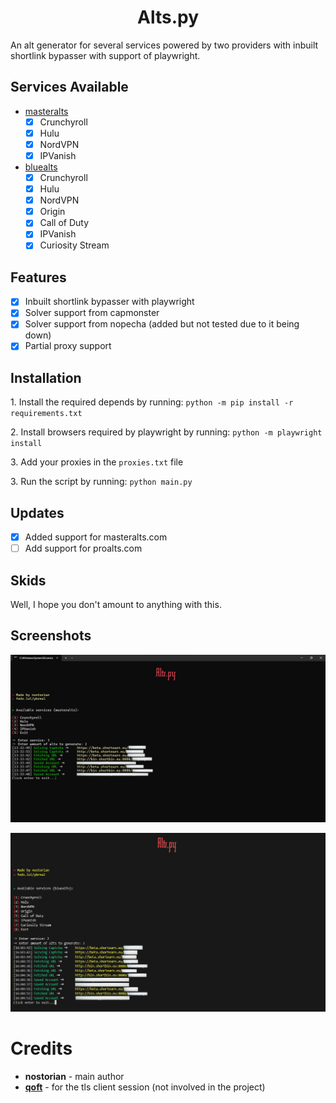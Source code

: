 <h1 align="center" id="title">Alts.py</h1>
<p id="description">An alt generator for several services powered by two providers with inbuilt shortlink bypasser with support of playwright.</p>

<h2>Services Available</h2>

- [masteralts](https://masteralts.com)
  - [x] Crunchyroll
  - [x] Hulu
  - [x] NordVPN
  - [x] IPVanish

- [bluealts](https://bluealts.net)
  - [x] Crunchyroll
  - [x] Hulu
  - [x] NordVPN
  - [x] Origin
  - [x] Call of Duty
  - [x] IPVanish
  - [x] Curiosity Stream

## Features
- [x] Inbuilt shortlink bypasser with playwright
- [x] Solver support from capmonster
- [x] Solver support from nopecha (added but not tested due to it being down)
- [x] Partial proxy support

<h2>Installation</h2>
<p>1. Install the required depends by running: <code>python -m pip install -r requirements.txt</code></p>
<p>2. Install browsers required by playwright by running: <code>python -m playwright install</code></p>
<p>3. Add your proxies in the <code>proxies.txt</code> file</p>
<p>3. Run the script by running: <code>python main.py</code></p>

## Updates
- [x] Added support for masteralts.com
- [ ] Add support for proalts.com

<h2>Skids</h2>
<p>Well, I hope you don't amount to anything with this.</p>

## Screenshots
![gen-screenshot](https://raw.githubusercontent.com/fw-real/alts-py/main/screenshots/gen.png)

![gen2-screenshot](https://raw.githubusercontent.com/fw-real/alts-py/main/screenshots/gen2.png)


<h1>Credits</h1>
    <ul>
        <li><strong>nostorian</strong> - main author</li>
        <li><strong><a href="https://github.com/qoft/">qoft</a></strong> - for the tls client session (not involved in the project)</li>
    </ul>
